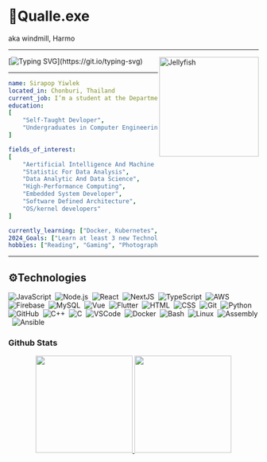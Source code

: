 # 🪼Qualle.exe

aka windmill, Harmo

---

<img src="https://github.com/LazyHarmo/LazyHarmo/blob/main/gif/jellyb.gif" alt="Jellyfish" align="right" width="200" height="200">

[![Typing SVG](https://readme-typing-svg.demolab.com?font=Lobster&weight=600&letterSpacing=1px&pause=1000&color=75B7EA&center=true&multiline=true&width=435&height=60&lines=%22A-quality+day+to+one+and+all!%22;I'm+Qualle.+Nice+to+meet+you+!!!)](https://git.io/typing-svg)

---


```yaml
name: Sirapop Yiwlek
located_in: Chonburi, Thailand
current_job: I’m a student at the Department of Computer Engineering
education:
[
    "Self-Taught Devloper",
    "Undergraduates in Computer Engineering"
]

fields_of_interest:
[
    "Aertificial Intelligence And Machine Learning",
    "Statistic For Data Analysis",
    "Data Analytic And Data Science",
    "High-Performance Computing",
    "Embedded System Developer",
    "Software Defined Architecture",
    "OS/kernel developers"
]

currently_learning: ["Docker, Kubernetes", "Database Query", "Flutter"]
2024_Goals: ["Learn at least 3 new Technologies"]
hobbies: ["Reading", "Gaming", "Photography"]
```

---

## ⚙️Technologies

![JavaScript](https://img.shields.io/badge/-JavaScript-05122A?style=flat&logo=javascript)&nbsp;
![Node.js](https://img.shields.io/badge/-Node.js-05122A?style=flat&logo=node.js)&nbsp;
![React](https://img.shields.io/badge/-React-05122A?style=flat&logo=react)&nbsp;
![NextJS](https://img.shields.io/badge/-NextJS-05122A?style=flat&logo=next.js)&nbsp;
![TypeScript](https://img.shields.io/badge/-TypeScript-05122A?style=flat&logo=typescript)&nbsp;
![AWS](https://img.shields.io/badge/-AWS-05122A?style=flat&logo=amazon-web-services)&nbsp;
![Firebase](https://img.shields.io/badge/-Firebase-05122A?style=flat&logo=firebase)&nbsp;
![MySQL](https://img.shields.io/badge/-MySQL-05122A?style=flat&logo=mysql)&nbsp;
![Vue](https://img.shields.io/badge/-VueJS-05122A?style=flat&logo=vue.js)&nbsp;
![Flutter](https://img.shields.io/badge/-Flutter-05122A?style=flat&logo=flutter)&nbsp;
![HTML](https://img.shields.io/badge/-HTML-05122A?style=flat&logo=HTML5)&nbsp;
![CSS](https://img.shields.io/badge/-CSS-05122A?style=flat&logo=CSS3)&nbsp;
![Git](https://img.shields.io/badge/-Git-05122A?style=flat&logo=git)&nbsp;
![Python](https://img.shields.io/badge/-Python-05122A?style=flat&logo=python)&nbsp;
![GitHub](https://img.shields.io/badge/-GitHub-05122A?style=flat&logo=github)&nbsp;
![C++](https://img.shields.io/badge/-C++-05122A?style=flat&logo=C%2B%2B)&nbsp;
![C](https://img.shields.io/badge/-C-05122A?style=flat&logo=c)&nbsp;
![VSCode](https://img.shields.io/badge/-VSCode-05122A?style=flat&logo=visual-studio-code)&nbsp;
![Docker](https://img.shields.io/badge/-Docker-05122A?style=flat&logo=docker)&nbsp;
![Bash](https://img.shields.io/badge/-Bash-05122A?style=flat&logo=gnubash)&nbsp;
![Linux](https://img.shields.io/badge/-Linux-05122A?style=flat&logo=linux)&nbsp;
![Assembly](https://img.shields.io/badge/-Assembly-05122A?style=flat&logo=webassembly)&nbsp;
![Ansible](https://img.shields.io/badge/-Ansible-05122A?style=flat&logo=ansible)&nbsp;

### Github Stats

<div align="center" style="display: flex; justify-content: center;">
  <a href="https://github.com/LazyHarmo">
    <img height="195" src="https://github-readme-stats.vercel.app/api?username=LazyHarmo&rank_icon=github&theme=transparent"/>
    <img height="195" src="https://github-readme-stats.vercel.app/api/top-langs/?username=LazyHarmo&layout=compact&langs_count=7&theme=transparent"/>
  </a>
</div>

